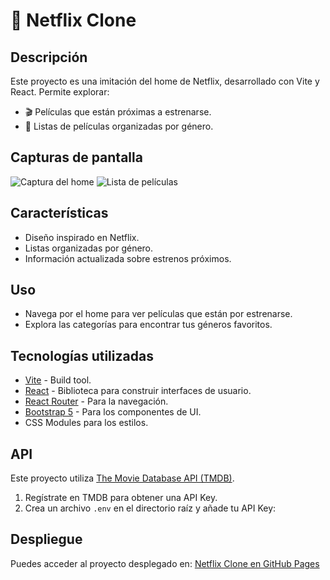 # 🎥 Netflix Clone

## Descripción
Este proyecto es una imitación del home de Netflix, desarrollado con Vite y React. Permite explorar:
- 🎬 Películas que están próximas a estrenarse.
- 📂 Listas de películas organizadas por género.

## Capturas de pantalla
![Captura del home](ruta/a/la/imagen1.png)
![Lista de películas](ruta/a/la/imagen2.png)

## Características
- Diseño inspirado en Netflix.
- Listas organizadas por género.
- Información actualizada sobre estrenos próximos.

## Uso
- Navega por el home para ver películas que están por estrenarse.
- Explora las categorías para encontrar tus géneros favoritos.

## Tecnologías utilizadas
- [Vite](https://vitejs.dev/) - Build tool.
- [React](https://react.dev/) - Biblioteca para construir interfaces de usuario.
- [React Router](https://reactrouter.com/) - Para la navegación.
- [Bootstrap 5](https://getbootstrap.com/) - Para los componentes de UI.
- CSS Modules para los estilos.

## API
Este proyecto utiliza [The Movie Database API (TMDB)](https://www.themoviedb.org/). 
1. Regístrate en TMDB para obtener una API Key.
2. Crea un archivo `.env` en el directorio raíz y añade tu API Key:

## Despliegue
Puedes acceder al proyecto desplegado en: [Netflix Clone en GitHub Pages](https://tu-usuario.github.io/nombre-del-repo/)

